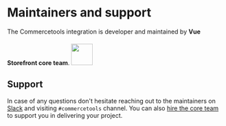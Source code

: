 # Maintainers and support

The Commercetools integration is developer and maintained by **Vue Storefront core team**.
<img src="https://miro.medium.com/max/9286/1*QU9F6hQlFyHsJIbsdmt6FA.png" style="margin-top: 20px;" height="50px"/>

## Support

In case of any questions don't hesitate reaching out to the maintainers on [Slack](slack.vuestorefront.io) and visiting `#commercetools` channel. You can also [hire the core team](https://www.vuestorefront.io/support) to support you in delivering your project.

<PersonTile 
  photo="https://avatars3.githubusercontent.com/u/7943292?s=460&u=74f1c2a48fdbac23962aa3b1f7346bc0c9e55309&v=4"
  name="Patryk Andrzejewski"
  company="Vue Storefront"
  slack="andrzejewsky"
/>